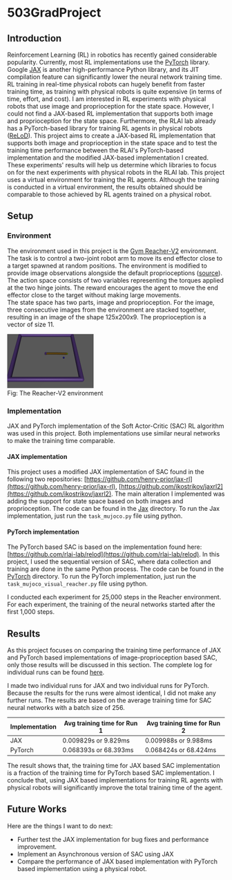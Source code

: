 # 503GradProject

## Introduction
Reinforcement Learning (RL) in robotics has recently gained considerable popularity. Currently, most RL implementations use the [PyTorch](https://pytorch.org/) library. Google [JAX](https://github.com/google/jax) is another high-performance Python library, and its JIT compilation feature can significantly lower the neural network training time. RL training in real-time physical robots can hugely benefit from faster training time, as training with physical robots is quite expensive (in terms of time, effort, and cost). I am interested in RL experiments with physical robots that use image and proprioception for the state space. However, I could not find a JAX-based RL implementation that supports both image and proprioception for the state space. Furthermore, the RLAI lab already has a PyTorch-based library for training RL agents in physical robots ([ReLoD](https://github.com/rlai-lab/relod)). This project aims to create a JAX-based RL implementation that supports both image and proprioception in the state space and to test the training time performance between the RLAI's PyTorch-based implementation and the modified JAX-based implementation I created. These experiments' results will help us determine which libraries to focus on for the next experiments with physical robots in the RLAI lab. This project uses a virtual environment for training the RL agents. Although the training is conducted in a virtual environment, the results obtained should be comparable to those achieved by RL agents trained on a physical robot. 


## Setup
### Environment

The environment used in this project is the [Gym Reacher-V2](https://www.gymlibrary.dev/environments/mujoco/reacher/) environment. The task is to control a two-joint robot arm to move its end effector close to a target spawned at random positions. The environment is modified to provide image observations alongside the default proprioceptions ([source](https://github.com/rlai-lab/relod/tree/main/relod/envs/mujoco_visual_reacher)). The action space consists of two variables representing the torques applied at the two hinge joints. The reward encourages the agent to move the end effector close to the target without making large movements.  
The state space has two parts, image and proprioception. For the image, three consecutive images from the environment are stacked together, resulting in an image of the shape 125x200x9. The proprioception is a vector of size 11. 
    
![image](https://raw.githubusercontent.com/fahimfss/503GradProject/master/env.png)  
Fig: The Reacher-V2 environment   
      
     
       
### Implementation 
JAX and PyTorch implementation of the Soft Actor-Critic (SAC) RL algorithm was used in this project. Both implementations use similar neural networks to make the training time comparable.
#### JAX implementation
This project uses a modified JAX implementation of SAC found in the following two repositories: [https://github.com/henry-prior/jax-rl](https://github.com/henry-prior/jax-rl), [https://github.com/ikostrikov/jaxrl2](https://github.com/ikostrikov/jaxrl2). The main alteration I implemented was adding the support for state space based on both images and proprioception. The code can be found in the [Jax](https://github.com/fahimfss/503GradProject/tree/master/Jax) directory. To run the Jax implementation, just run the `task_mujoco.py` file using python.
#### PyTorch implementation
The PyTorch based SAC is based on the implementation found here: [https://github.com/rlai-lab/relod](https://github.com/rlai-lab/relod). In this project, I used the sequential version of SAC, where data collection and training are done in the same Python process. The code can be found in the [PyTorch](https://github.com/fahimfss/503GradProject/tree/master/PyTorch) directory. To run the PyTorch implementation, just run the `task_mujoco_visual_reacher.py` file using python.

I conducted each experiment for 25,000 steps in the Reacher environment. For each experiment, the training of the neural networks started after the first 1,000 steps.

## Results
As this project focuses on comparing the training time performance of JAX and PyTorch based implementations of image-proprioception based SAC, only those results will be discussed in this section. The complete log for individual runs can be found [here](https://github.com/fahimfss/503GradProject/tree/master/results).

I made two individual runs for JAX and two individual runs for PyTorch. Because the results for the runs were almost identical, I did not make any further runs. The results are based on the average training time for SAC neural networks with a batch size of 256. 

| Implementation | Avg training time for Run 1 | Avg training time for Run 2 |
| --- | --- | --- |
| JAX | 0.009829s or 9.829ms | 0.009988s or 9.988ms |
| PyTorch |  0.068393s or 68.393ms | 0.068424s or 68.424ms | 

The result shows that, the training time for JAX based SAC implementation is a fraction of the training time for PyTorch based SAC implementation. I conclude that, using JAX based implementations for training RL agents with physical robots will significantly improve the total training time of the agent.  

## Future Works
Here are the things I want to do next:  
* Further test the JAX implementation for bug fixes and performance improvement.
* Implement an Asynchronous version of SAC using JAX
* Compare the performance of JAX based implementation with PyTorch based implementation using a physical robot.
